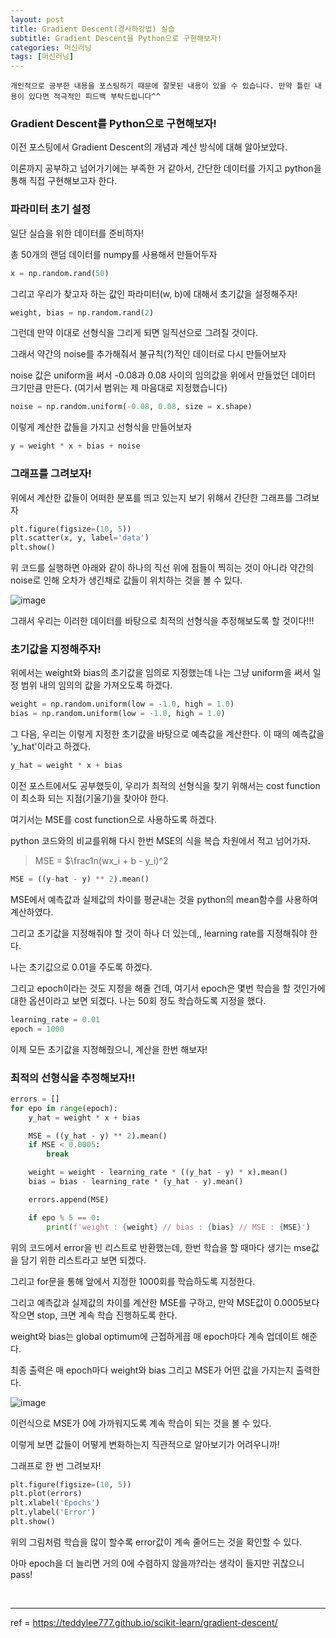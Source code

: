 ```yaml
---
layout: post
title: Gradient Descent(경사하강법) 실습
subtitle: Gradient Descent을 Python으로 구현해보자!
categories: 머신러닝
tags: [머신러닝]
---
```


`개인적으로 공부한 내용을 포스팅하기 때문에 잘못된 내용이 있을 수 있습니다. 만약 틀린 내용이 있다면 적극적인 피드백 부탁드립니다^^`

### Gradient Descent를 Python으로 구현해보자!

이전 포스팅에서 Gradient Descent의 개념과 계산 방식에 대해 알아보았다.

이론까지 공부하고 넘어가기에는 부족한 거 같아서, 간단한 데이터를 가지고 python을 통해 직접 구현해보고자 한다.


### 파라미터 초기 설정

일단 실습을 위한 데이터를 준비하자!

총 50개의 랜덤 데이터를 numpy를 사용해서 만들어두자

```python
x = np.random.rand(50)
```

그리고 우리가 찾고자 하는 값인 파라미터(w, b)에 대해서 초기값을 설정해주자!

```python
weight, bias = np.random.rand(2)
```

그런데 만약 이대로 선형식을 그리게 되면 일직선으로 그려질 것이다.

그래서 약간의 noise를 추가해줘서 불규칙(?)적인 데이터로 다시 만들어보자

noise 값은 uniform을 써서 -0.08과 0.08 사이의 임의값을 위에서 만들었던 데이터 크기만큼 만든다. (여기서 범위는 제 마음대로 지정했습니다)

```python
noise = np.random.uniform(-0.08, 0.08, size = x.shape)
```

이렇게 계산한 값들을 가지고 선형식을 만들어보자

```python
y = weight * x + bias + noise
```

### 그래프를 그려보자!

위에서 계산한 값들이 어떠한 분포를 띄고 있는지 보기 위해서 간단한 그래프를 그려보자

```python
plt.figure(figsize=(10, 5))
plt.scatter(x, y, label='data')
plt.show()
```

위 코드를 실행하면 아래와 같이 하나의 직선 위에 점들이 찍히는 것이 아니라 약간의 noise로 인해 오차가 생긴채로 값들이 위치하는 것을 볼 수 있다.

![image](https://github.com/daetamong/daetamong.github.io/assets/111731468/d7e51a9d-525a-4e5c-9227-715edb41a4ba)

그래서 우리는 이러한 데이터를 바탕으로 최적의 선형식을 추정해보도록 할 것이다!!!



### 초기값을 지정해주자!

위에서는 weight와 bias의 초기값을 임의로 지정했는데 나는 그냥 uniform을 써서 일정 범위 내의 임의의 값을 가져오도록 하겠다.

```python
weight = np.random.uniform(low = -1.0, high = 1.0)
bias = np.random.uniform(low = -1.0, high = 1.0)
```

그 다음, 우리는 이렇게 지정한 초기값을 바탕으로 예측값을 계산한다. 이 때의 예측값을 'y_hat'이라고 하겠다.

```python
y_hat = weight * x + bias
```

이전 포스트에서도 공부했듯이, 우리가 최적의 선형식을 찾기 위해서는 cost function이 최소화 되는 지점(기울기)을 찾아야 한다.

여기서는 MSE를 cost function으로 사용하도록 하겠다.

python 코드와의 비교를위해 다시 한번 MSE의 식을 복습 차원에서 적고 넘어가자. 

> MSE = $\frac1n(wx_i + b - y_i)^2


```python
MSE = ((y-hat - y) ** 2).mean()
```

MSE에서 예측값과 실제값의 차이를 평균내는 것을 python의 mean함수를 사용하여 계산하였다.

그리고 초기값을 지정해줘야 할 것이 하나 더 있는데,, learning rate를 지정해줘야 한다.

나는 초기값으로 0.01을 주도록 하겠다.

그리고 epoch이라는 것도 지정을 해줄 건데, 여기서 epoch은 몇번 학습을 할 것인가에 대한 옵션이라고 보면 되겠다. 나는 50회 정도 학습하도록 지정을 했다.

```python
learning_rate = 0.01
epoch = 1000
```

이제 모든 초기값을 지정해줬으니, 계산을 한번 해보자!



### 최적의 선형식을 추정해보자!!

```python
errors = []
for epo in range(epoch):
    y_hat = weight * x + bias

    MSE = ((y_hat - y) ** 2).mean()
    if MSE < 0.0005:
        break

    weight = weight - learning_rate * ((y_hat - y) * x).mean()
    bias = bias - learning_rate * (y_hat - y).mean()

    errors.append(MSE)

    if epo % 5 == 0:
        print(f'weight : {weight} // bias : {bias} // MSE : {MSE}')
```

위의 코드에서 error을 빈 리스트로 반환했는데, 한번 학습을 할 때마다 생기는 mse값을 담기 위한 리스트라고 보면 되겠다.

그리고 for문을 통해 앞에서 지정한 1000회를 학습하도록 지정한다.

그리고 예측값과 실제값의 차이를 계산한 MSE를 구하고, 만약 MSE값이 0.0005보다 작으면 stop, 크면 계속 학습 진행하도록 한다.

weight와 bias는 global optimum에 근접하게끔 매 epoch마다 계속 업데이트 해준다.

최종 출력은 매 epoch마다 weight와 bias 그리고 MSE가 어떤 값을 가지는지 출력한다.

![image](https://github.com/daetamong/daetamong.github.io/assets/111731468/527a0cba-86bf-4051-aff1-dd0db55213cc)

이런식으로 MSE가 0에 가까워지도록 계속 학습이 되는 것을 볼 수 있다.

이렇게 보면 값들이 어떻게 변화하는지 직관적으로 알아보기가 어려우니까!

그래프로 한 번 그려보자!

```python
plt.figure(figsize=(10, 5))
plt.plot(errors)
plt.xlabel('Epochs')
plt.ylabel('Error')
plt.show()
```

위의 그림처럼 학습을 많이 할수록 error값이 계속 줄어드는 것을 확인할 수 있다.

아마 epoch을 더 늘리면 거의 0에 수렴하지 않을까?라는 생각이 들지만 귀찮으니 pass!


<br>
<hr>


ref = https://teddylee777.github.io/scikit-learn/gradient-descent/